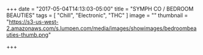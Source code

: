 +++
date = "2017-05-04T14:13:03-05:00"
title = "SYMPH CO / BEDROOM BEAUTIES"
tags = [ "Chill", "Electronic", "THC" ]
image = ""
thumbnail = "https://s3-us-west-2.amazonaws.com/s.lumpen.com/media/images/showimages/bedroombeauties-thumb.png"

+++

